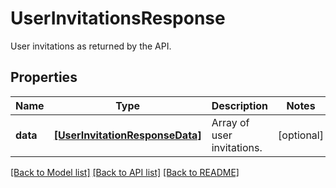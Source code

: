 # UserInvitationsResponse

User invitations as returned by the API.
## Properties
Name | Type | Description | Notes
------------ | ------------- | ------------- | -------------
**data** | [**[UserInvitationResponseData]**](UserInvitationResponseData.md) | Array of user invitations. | [optional] 

[[Back to Model list]](README.md#documentation-for-models) [[Back to API list]](README.md#documentation-for-api-endpoints) [[Back to README]](README.md)


